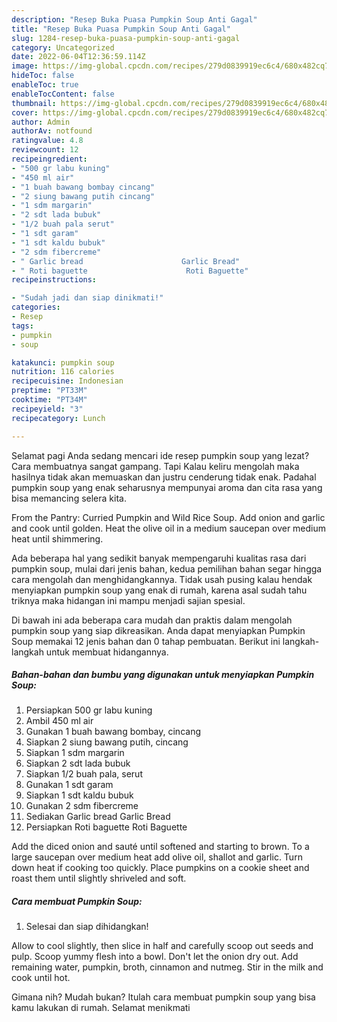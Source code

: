 ```yaml
---
description: "Resep Buka Puasa Pumpkin Soup Anti Gagal"
title: "Resep Buka Puasa Pumpkin Soup Anti Gagal"
slug: 1284-resep-buka-puasa-pumpkin-soup-anti-gagal
category: Uncategorized
date: 2022-06-04T12:36:59.114Z
image: https://img-global.cpcdn.com/recipes/279d0839919ec6c4/680x482cq70/pumpkin-soup-foto-resep-utama.jpg
hideToc: false
enableToc: true
enableTocContent: false
thumbnail: https://img-global.cpcdn.com/recipes/279d0839919ec6c4/680x482cq70/pumpkin-soup-foto-resep-utama.jpg
cover: https://img-global.cpcdn.com/recipes/279d0839919ec6c4/680x482cq70/pumpkin-soup-foto-resep-utama.jpg
author: Admin
authorAv: notfound
ratingvalue: 4.8
reviewcount: 12
recipeingredient:
- "500 gr labu kuning"
- "450 ml air"
- "1 buah bawang bombay cincang"
- "2 siung bawang putih cincang"
- "1 sdm margarin"
- "2 sdt lada bubuk"
- "1/2 buah pala serut"
- "1 sdt garam"
- "1 sdt kaldu bubuk"
- "2 sdm fibercreme"
- " Garlic bread                      Garlic Bread"
- " Roti baguette                      Roti Baguette"
recipeinstructions:

- "Sudah jadi dan siap dinikmati!"
categories:
- Resep
tags:
- pumpkin
- soup

katakunci: pumpkin soup 
nutrition: 116 calories
recipecuisine: Indonesian
preptime: "PT33M"
cooktime: "PT34M"
recipeyield: "3"
recipecategory: Lunch

---
```



Selamat pagi Anda sedang mencari ide resep pumpkin soup yang lezat? Cara membuatnya sangat gampang. Tapi Kalau keliru mengolah maka hasilnya tidak akan memuaskan dan justru cenderung tidak enak. Padahal pumpkin soup yang enak seharusnya mempunyai aroma dan cita rasa yang bisa memancing selera kita.


From the Pantry: Curried Pumpkin and Wild Rice Soup. Add onion and garlic and cook until golden. Heat the olive oil in a medium saucepan over medium heat until shimmering.

Ada beberapa hal yang sedikit banyak mempengaruhi kualitas rasa dari pumpkin soup, mulai dari jenis bahan, kedua pemilihan bahan segar hingga cara mengolah dan menghidangkannya. Tidak usah pusing kalau hendak menyiapkan pumpkin soup yang enak di rumah, karena asal sudah tahu triknya maka hidangan ini mampu menjadi sajian spesial.


Di bawah ini ada beberapa cara mudah dan praktis dalam mengolah pumpkin soup yang siap dikreasikan. Anda dapat menyiapkan Pumpkin Soup memakai 12 jenis bahan dan 0 tahap pembuatan. Berikut ini langkah-langkah untuk membuat hidangannya.

<!--inarticleads1-->

##### Bahan-bahan dan bumbu yang digunakan untuk menyiapkan Pumpkin Soup:

1. Persiapkan 500 gr labu kuning
1. Ambil 450 ml air
1. Gunakan 1 buah bawang bombay, cincang
1. Siapkan 2 siung bawang putih, cincang
1. Siapkan 1 sdm margarin
1. Siapkan 2 sdt lada bubuk
1. Siapkan 1/2 buah pala, serut
1. Gunakan 1 sdt garam
1. Siapkan 1 sdt kaldu bubuk
1. Gunakan 2 sdm fibercreme
1. Sediakan  Garlic bread                      Garlic Bread
1. Persiapkan  Roti baguette                      Roti Baguette


Add the diced onion and sauté until softened and starting to brown. To a large saucepan over medium heat add olive oil, shallot and garlic. Turn down heat if cooking too quickly. Place pumpkins on a cookie sheet and roast them until slightly shriveled and soft. 

<!--inarticleads2-->

##### Cara membuat Pumpkin Soup:


1. Selesai dan siap dihidangkan!

Allow to cool slightly, then slice in half and carefully scoop out seeds and pulp. Scoop yummy flesh into a bowl. Don&#39;t let the onion dry out. Add remaining water, pumpkin, broth, cinnamon and nutmeg. Stir in the milk and cook until hot. 

Gimana nih? Mudah bukan? Itulah cara membuat pumpkin soup yang bisa kamu lakukan di rumah. Selamat menikmati
